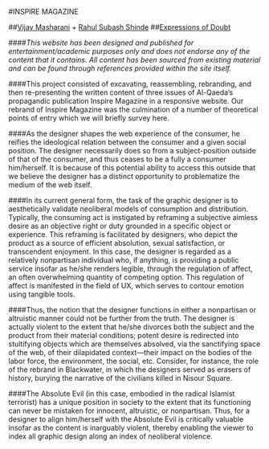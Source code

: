 #INSPIRE MAGAZINE

##[Vijay Masharani](http://vijaymasharani.com/) + [Rahul Subash Shinde](http://rahulshinde.com/)
##[Expressions of Doubt](http://or-maybe.info)

####*This website has been designed and published for entertainment/academic purposes only and does not endorse any of the content that it contains. All content has been sourced from existing material and can be found through references provided within the site itself.*

####This project consisted of excavating, reassembling, rebranding, and then re-presenting the written content of three issues of Al-Qaeda’s propagandic publication Inspire Magazine in a responsive website. Our rebrand of Inspire Magazine was the culmination of a number of theoretical points of entry which we will briefly survey here.

####As the designer shapes the web experience of the consumer, he reifies the ideological relation between the consumer and a given social position. The designer necessarily does so from a subject-position outside of that of the consumer, and thus ceases to be a fully a consumer him/herself.  It is because of this potential ability to access this outside that we believe the designer has a distinct opportunity to problematize the medium of the web itself.

####In its current general form, the task of the graphic designer is to aesthetically validate neoliberal models of consumption and distribution. Typically, the consuming act is instigated by reframing a subjective aimless desire as an objective right or duty grounded in a specific object or experience. This reframing is facilitated by designers, who depict the product as a source of efficient absolution, sexual satisfaction, or transcendent enjoyment. In this case, the designer is regarded as a relatively nonpartisan individual who, if anything, is providing a public service insofar as he/she renders legible, through the regulation of affect, an often overwhelming quantity of competing option. This regulation of affect is manifested in the field of UX, which serves to contour emotion using tangible tools.

####Thus, the notion that the designer functions in either a nonpartisan or altruistic manner could not be further from the truth. The designer is actually violent to the extent that he/she divorces both the subject and the product from their material conditions; potent desire is redirected into stultifying objects which are themselves absolved, via the sanctifying space of the web, of their dilapidated context—their impact on the bodies of the labor force, the environment, the social, etc. Consider, for instance, the role of the rebrand in Blackwater, in which the designers served as erasers of history, burying the narrative of the civilians killed in Nisour Square.

####The Absolute Evil (in this case, embodied in the radical Islamist terrorist) has a unique position in society to the extent that its functioning can never be mistaken for innocent, altruistic, or nonpartisan. Thus, for a designer to align him/herself with the Absolute Evil is critically valuable insofar as the content is inarguably violent, thereby enabling the viewer to index all graphic design along an index of neoliberal violence.